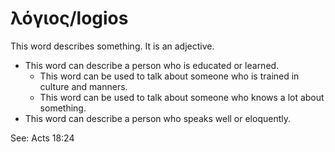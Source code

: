 # λόγιος/logios
This word describes something. It is an adjective.

* This word can describe a person who is educated or learned.
    * This word can be used to talk about someone who is trained in culture and manners.
    * This word can be used to talk about someone who knows a lot about something.
* This word can describe a person who speaks well or eloquently.

See: Acts 18:24
